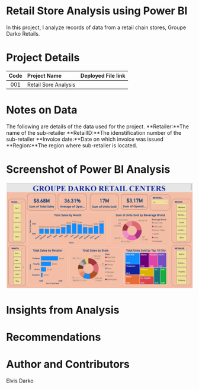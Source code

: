 # Retail Store Analysis using Power BI
 In this project, I analyze records of data from a retail chain stores, Groupe Darko Retails.


# Project Details
| Code      | Project Name        |   Deployed File link |
|:-----------:|:-------------|:------|
|001|Retail Sore Analysis|      |

# Notes on Data
The following are details of the data used for the project.
**Retailer:**The name of the sub-retailer
**RetailID:**The idenstification number of the sub-retailer
**Invoice date:**Date on which invoice was issued
**Region:**The region where sub-retailer is located.   


# Screenshot of Power BI Analysis
![Alt text](image.png)


# Insights from Analysis


# Recommendations


# Author and Contributors
Elvis Darko
